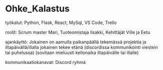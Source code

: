﻿# Ohke_Kalastus

työkalut: Python, Flask, React, MySql, VS Code, Trello

roolit: Scrum master Mari, Tuoteomistaja Iisakki, Kehittäjät Ville ja Eetu

ajankäyttö: Jokainen on aamulla paikanpäällä tekemässä projektia ja iltapäivällä/illalla jokainen tekee etänä (discordissa kommunikointi viestein tai puhelussa) (sovitaan mieluusti kellonaika iltapäivälle tai illalle)

kommunikaatiokanavat: Discord ryhmä



